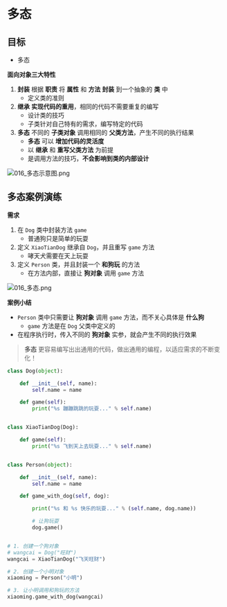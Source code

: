 # 多态

## 目标

* 多态

**面向对象三大特性**

1. **封装** 根据 **职责** 将 **属性** 和 **方法** **封装** 到一个抽象的 **类** 中
    * 定义类的准则 
2. **继承** **实现代码的重用**，相同的代码不需要重复的编写
    * 设计类的技巧 
    * 子类针对自己特有的需求，编写特定的代码
3. **多态** 不同的 **子类对象** 调用相同的 **父类方法**，产生不同的执行结果
    * **多态** 可以 **增加代码的灵活度**
    * 以 **继承** 和 **重写父类方法** 为前提
    * 是调用方法的技巧，**不会影响到类的内部设计**

![016_多态示意图.png](https://upload-images.jianshu.io/upload_images/14555448-6cd94fdfbb22f0bc.png?imageMogr2/auto-orient/strip%7CimageView2/2/w/1240)


## 多态案例演练

**需求**

1. 在 `Dog` 类中封装方法 `game`
    * 普通狗只是简单的玩耍
2. 定义 `XiaoTianDog` 继承自 `Dog`，并且重写 `game` 方法
    * 哮天犬需要在天上玩耍
3. 定义 `Person` 类，并且封装一个 **和狗玩** 的方法
    * 在方法内部，直接让 **狗对象** 调用 `game` 方法

![016_多态.png](https://upload-images.jianshu.io/upload_images/14555448-d4190972c5b2af32.png?imageMogr2/auto-orient/strip%7CimageView2/2/w/1240)


**案例小结**

* `Person` 类中只需要让 **狗对象** 调用 `game` 方法，而不关心具体是 **什么狗**
    * `game` 方法是在 `Dog` 父类中定义的
* 在程序执行时，传入不同的 **狗对象** 实参，就会产生不同的执行效果

> **多态** 更容易编写出出通用的代码，做出通用的编程，以适应需求的不断变化！

```python
class Dog(object):

    def __init__(self, name):
        self.name = name

    def game(self):
        print("%s 蹦蹦跳跳的玩耍..." % self.name)


class XiaoTianDog(Dog):

    def game(self):
        print("%s 飞到天上去玩耍..." % self.name)


class Person(object):

    def __init__(self, name):
        self.name = name

    def game_with_dog(self, dog):

        print("%s 和 %s 快乐的玩耍..." % (self.name, dog.name))

        # 让狗玩耍
        dog.game()


# 1. 创建一个狗对象
# wangcai = Dog("旺财")
wangcai = XiaoTianDog("飞天旺财")

# 2. 创建一个小明对象
xiaoming = Person("小明")

# 3. 让小明调用和狗玩的方法
xiaoming.game_with_dog(wangcai)
        
```

